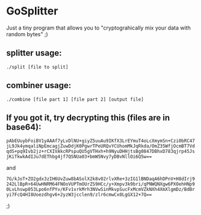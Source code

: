 # GoSplitter

Just a tiny program that allows you to "cryptograhically mix your data with random bytes" ;)

## splitter usage:
`./split [file to split]`

## combiner usage:
`./combine [file part 1] [file part 2] [output file]`

## If you got it, try decrypting this (files are in base64):

```pAbEUuybFoiBV1yAAAf7yLvDlNU+giyZ5uuAu9IKfX3LrEYmuT4oLcXmymSn+Czi0bRC47jL9Jk4ymqaliNpEmcagjZuwDdjK0PgwrTPeURQvYCUhomMkJqRkda/OmZ35WfjOcmBT7VdqdS+pq9Ivb2jz+rCXIVAkcRPspuQU5gVTHxh+h9NyuDHHjtsBg0847DBhxD783qjrp45JsjKiTkwkAdIJu7dEThbg4jf7QSNUa03+bmW5Nvy7yDBvNllOi6Q5w==```

and

```7G/kJoT+ZO2gdx3zIH6UvZuw8bASolX2k8v02rlvXRe+3zIG1lBNDaqA6hDPnV+H8dIrj9242LlBpR+64UwHNRM64FNOoVUPTmOUrZS9HCc/y+Xmpv3k9bri/qPNWQNXgw6PXOehHNp90LvLhswp053Lpo6nfPYv/KFv1vrkMrh3NVwSinMkvpSucFxMcmVZkNXh4XmXlgmDz/BdBryi7FcQ4HI8Uoezdhgv6+2yzW3jcclen9/zlr6cmwCx0LgGX12+7Q==```

;)
